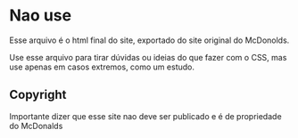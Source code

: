 # Nao use

Esse arquivo é o html final do site, exportado do site original do McDonolds.


Use esse arquivo para tirar dúvidas ou ideias do que fazer com o CSS, mas use apenas em casos extremos, como um estudo.


## Copyright

Importante dizer que esse site nao deve ser publicado e é de propriedade do McDonalds